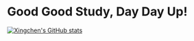 # Good Good Study, Day Day Up!

[![Xingchen's GitHub stats](https://github-readme-stats.vercel.app/api?username=Xingchen1224&show_icons=true&theme=algolia)](https://github.com/Xingchen1224/github-readme-stats)

<!-- [![Top Langs](https://github-readme-stats.vercel.app/api/top-langs/?username=Xingchen1224&layout=compact)](https://github.com/Xingchen1224/github-readme-stats) -->
